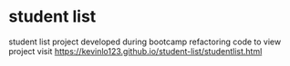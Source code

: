 # student list
student list project developed during bootcamp refactoring code
to view project visit https://kevinlo123.github.io/student-list/studentlist.html
